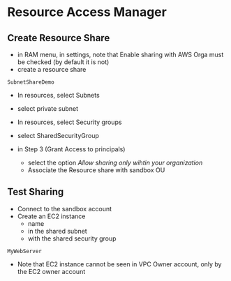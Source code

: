 # Resource Access Manager

## Create Resource Share

* in RAM menu, in settings, note that Enable sharing with AWS Orga must be checked (by default it is not)
* create a resource share

```
SubnetShareDemo
```

* In resources, select Subnets
* select private subnet
* In resources, select Security groups
* select SharedSecurityGroup

* in Step 3 (Grant Access to principals)
  * select the option *Allow sharing only wihtin your organization*
  * Associate the Resource share with sandbox OU

## Test Sharing

* Connect to the sandbox account
* Create an EC2 instance
  * name
  * in the shared subnet
  * with the shared security group

```
MyWebServer
```
  
* Note that EC2 instance cannot be seen in VPC Owner account, only by the EC2 owner account
